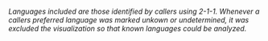 
###### Languages included are those identified by callers using 2-1-1. Whenever a callers preferred language was marked unkown or undetermined, it was excluded the visualization so that known languages could be analyzed. 
